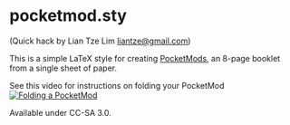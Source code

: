 # pocketmod.sty

(Quick hack by Lian Tze Lim liantze@gmail.com)

This is a simple LaTeX style for creating [PocketMods](http://www.pocketmod.com), an 8-page booklet from a single sheet of paper. 

See this video for instructions on folding your PocketMod [![Folding a PocketMod](http://img.youtube.com/vi/IAb31rIeGZo/0.jpg)](http://www.youtube.com/watch?v=IAb31rIeGZo)

Available under CC-SA 3.0.
